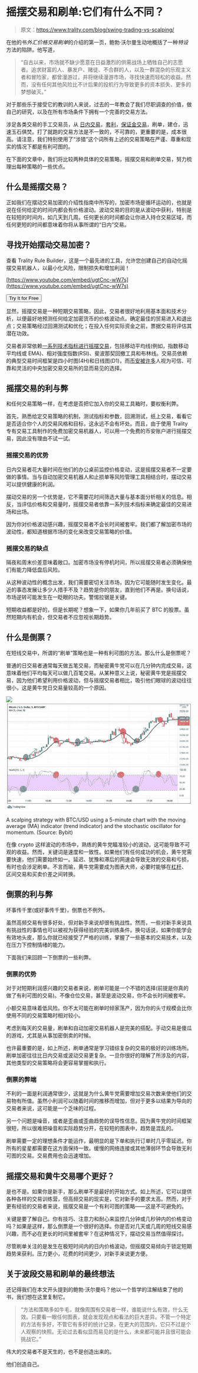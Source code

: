 # 摇摆交易和刷单:它们有什么不同？

> 原文：<https://www.trality.com/blog/swing-trading-vs-scalping/>

在他的书*外汇价格交易刷单*的介绍的第一页，鲍勃·沃尔曼生动地概括了一种*特设*方法的陷阱。他写道，

> “自古以来，市场就不缺少愿意在日益激烈的供需战场上牺牲自己的志愿者。追求财富的人、暴发户、赌徒、不合群的人，以及一群混杂的乐观主义者和冒险家，都曾漫游过，并将继续漫游市场，寻找快速而轻松的收益。然而，没有任何其他风险比不计后果的投机行为导致更多的资本损失、更多的梦想破灭。”

对于那些乐于接受它的教训的人来说，过去的一年教会了我们尽职调查的价值，做自己的研究，以及在所有市场条件下拥有一个完善的交易方法。

涉足各类交易的手工交易员，从 [日内交易](/blog/day-trading-crypto)，[套利](/blog/crypto-arbitrage-strategy)，[保证金交易](/blog/margin-trading-bots)，刷单，建仓，迅速玉石俱焚。打了就跑的交易方法是不一致的，不可靠的，更重要的是，成本很高。请注意，我们特别使用了“涉猎”这个词所有上述的交易策略在严谨、尊重和现实的情况下都是有利可图的。

在下面的文章中，我们将比较两种具体的交易策略，摇摆交易和刷单交易，努力梳理出每种策略的一些优点。

## **什么是摇摆交易？**

正如我们在摆动交易加密的介绍性指南中所写的，加密市场是循环运动的，也就是说在任何给定的时间内都会有价格波动。波动交易的目的是从波动中获利，特别是在较短的时间内，如几天到几周。任何更长的时间都会让你进入持仓交易区域，而任何更短的时间都意味着你将从事所谓的“日内”交易。

## 寻找开始摆动交易加密？

查看 Trality Rule Builder，这是一个最先进的工具，允许您创建自己的自动化摇摆交易机器人，以最小化风险，限制损失和增加利润！

[https://www.youtube.com/embed/ugtCnc-wW7s](https://www.youtube.com/embed/ugtCnc-wW7s)

<button type="button" class="chakra-button css-1hnfsz">Try It for Free</button>

显然，摇摆交易是一种短期交易策略，因此，交易者很好地利用基本面和技术分析，以便最好地预测任何给定加密货币的价格波动点。确定最佳的贸易进入和退出点；交易策略经过回溯测试和优化；在投入任何实际资金之前，票据交易将评估其潜在功效。

交易者非常依赖[一系列技术指标进行摇摆交易](/blog/best-indicators-for-swing-trading)，包括移动平均线(例如，指数移动平均线或 EMA)、相对强度指数(RSI)、斐波那契回撤工具和布林线。交易员依赖的典型交易时间框架是四小时图(4H)和日线图(D1)，而[币安被许多](/blog/the-ultimate-binance-review)人视为可信、可靠和灵活的中央加密交易交易所的显而易见的选择。

## **摇摆交易的利与弊**

和任何交易策略一样，在考虑是否把它加入你的交易工具箱时，要权衡利弊。

首先，熟悉给定交易策略的机制，测试指标和参数，回溯测试，纸上交易，看看它是否适合你个人的交易风格和目标，这永远不会有坏处。而且，由于使用 Trality 专有交易工具制作的免费加密交易机器人，可以用一个免费的币安账户进行摇摆交易，因此没有理由不试一试。

### **摇摆交易的优势**

日内交易者花大量时间在他们的办公桌前监控价格变动，这是摇摆交易者不一定要做的事情。当与自动加密交易机器人和止损单等风险管理工具相结合时，摆动交易可以提供健康的利润。

摆动交易的另一个优势是，它不需要花时间筛选大量与基本面分析相关的信息。相反，当评估价格和交易量时，摇摆交易者依靠一系列技术指标来确定最佳的交易进场和出场。

因为你对价格波动感兴趣，摇摆交易者不会长时间被套牢。我们都了解加密市场的波动性，都知道根据市场的变化来改变交易策略的价值。

### **摇摆交易的缺点**

隔夜和周末价差意味着敞口。加密市场没有停机时间，所以摇摆交易者必须确保他们有能力降低盘后风险。

从这种波动性的概念出发，我们需要密切关注市场，因为它可能随时发生变化。最近的事态发展让多少人措手不及？趋势是你的朋友，直到他们不再是。换句话说，市场逆转可能发生在一眨眼的功夫。警惕拉锯是关键。

短期收益都是好的，但是长期呢？想象一下，如果你几年前买了 BTC 的股票。虽然短期内有机会，但交易者不应忽视长期趋势。

## **什么是倒票？**

在短线交易中，所谓的“刷单”策略也是一种有利可图的方法。那么什么是倒票呢？

普通的日交易者通常每天做五笔交易，而秘密黄牛党可以在几分钟内完成交易，这意味着他们平均每天可以做几百笔交易。从某种意义上说，秘密黄牛党是摇摆交易，因为他们希望利用价格波动，但与摇摆交易者相比，吸引他们眼球的波动往往很小，这是黄牛党日交易量较高的一个原因。

![](img/e46d922455b62c020341d8008fd79dba.png)![crypto scalping, BTC/USD, charts, trend, indicators, momentum](img/60768fd883c8c4d74b425ef645790259.png)



A scalping strategy with BTC/USD using a 5-minute chart with the moving average (MA) indicator (trend indicator) and the stochastic oscillator for momentum. (Source: Bybit)



在像 crypto 这样波动的市场中，熟练的黄牛党瞄准较小的波动，这可能导致不可观的收益。然而，关键词是速度和一致性。如果他们有任何成功的机会，黄牛党需要快速，他们需要始终如一。延迟、犹豫和滞后的网速会导致无效的交易和亏损，有时也会涉足刷单。不言而喻，黄牛党需要成为图表大师，必要时能够在[杠杆](/blog/leverage-trading-crypto)、 [](https://cointelegraph.com/trading-for-beginners/a-beginners-guide-to-cryptocurrency-trading-strategies) 区间交易和买卖价差之间转换。

## **倒票的利与弊**

坏事传千里(或好事传千里)，倒票也不例外。

虽然高频交易有很多好处，但对新手来说却很有挑战性。然而，一些对新手来说具有挑战性的事情也可以被视为获得经验的完美训练条件。换句话说，如果你能学会有效地头皮，那么你就已经接受了严格的训练，掌握了一些基本的交易技术，以及在压力下控制情绪的能力。

下面我们来回顾一下倒票的一些利弊。

### **倒票的优势**

对于对短期利润感兴趣的交易者来说，刷单可能是一个不错的选择(前提是你真的做了有利可图的交易)。不像仓位交易，甚至是波动交易，你不会长时间被套牢。

小额交易意味着低风险。你不太可能在刷单时倾家荡产，因为你的头寸规模会比你使用不同的交易策略时相对较小。

考虑到每天的交易量，刷单和自动加密交易机器人是完美的搭配。手动交易是傻瓜的游戏，尤其是从事加密倒卖的时候。

也许最重要的是，如上所述，刷单通常是学习错综复杂的交易的极好的训练场所。刷单加密往往比日内交易或波动交易更复杂。一旦你很好的理解了所涉及的内容，其他类型的交易策略将会更容易掌握和执行。

### **倒票的弊端**

不利的一面是利润通常很少，这就是为什么黄牛党需要增加交易次数来使他们的交易物有所值。虽然小利润可以随着时间的推移而增加，但对于更多以结果为导向的交易者来说，这可能是一个乏味的过程。

另一个问题是噪音，或者是歪曲或歪曲趋势的误导性信息。因为黄牛党的时间框架很短，所以很难把噪音和实际趋势分开，在较短的图表中，趋势是混乱的。

刷单需要一定的理想条件才能运作，最明显的是下单和执行订单时几乎零延迟。你所有的星星都需要在这方面保持一致。缓慢的网络连接或其他薄弱环节会导致无利可图的交易。交易费用也会迅速增加。

## 摇摆交易和黄牛交易哪个更好？

是也不是。如果你是新手，那么刷单不是最好的开始方式。如上所述，它可以提供各种各样的交易训练营，但高频交易的现实是，它对新手的要求太高。然而，对于更有经验的交易者来说，摇摆交易是一个有利可图的策略——这是不可避免的。

关键是要了解自己。你有技巧、注意力和耐心来监控几分钟或几秒钟内的价格变动吗？如果是这样，那么倒票是一个很好的选择。你是否对几天或几周的短线交易感兴趣，而不必在更长的时间里被套牢？在这种情况下，摆动交易当然值得探讨。

尽管刷单关注的是发生在极短时间内的日内价格波动，但摇摆交易倾向于锁定短期趋势来获利。压力更小，花费的时间更少，对新手来说更方便。

## **关于波段交易和刷单的最终想法**

还记得我们在本文开头提到的鲍勃·沃尔曼吗？他以一个哲学的注解结束了他的书，我们想在这里复制它。

> “方法和策略多如牛毛，就像周围有交易者一样，谁能说什么有效，什么无效。只要看一眼任何图表，就会发现观点和看法的巨大差异。不管一个特定的方法有多好，不管它有多好的统计记录，在更大的范围内，它只不过是个人观察的快照。无论过去看似显而易见的是什么，未来都可能并且很可能会挑战它。”

伟大的交易者不是天生的，也不是创造出来的。

他们创造自己。